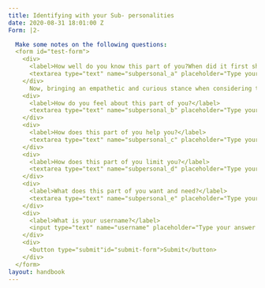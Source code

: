 ```yaml
---
title: Identifying with your Sub- personalities
date: 2020-08-31 18:01:00 Z
Form: |2-

  Make some notes on the following questions:
  <form id="test-form">
    <div>
      <label>How well do you know this part of you?When did it first show up in your life?</label>
      <textarea type="text" name="subpersonal_a" placeholder="Type your answer here"/></textarea>
    </div>
      Now, bringing an empathetic and curious stance when considering the situation, consider the following questions.
    <div>
      <label>How do you feel about this part of you?</label>
      <textarea type="text" name="subpersonal_b" placeholder="Type your answer here"/></textarea>
    </div>
    <div>
      <label>How does this part of you help you?</label>
      <textarea type="text" name="subpersonal_c" placeholder="Type your answer here"/></textarea>
    </div>
    <div>
      <label>How does this part of you limit you?</label>
      <textarea type="text" name="subpersonal_d" placeholder="Type your answer here"/></textarea>
    </div>
    <div>
      <label>What does this part of you want and need?</label>
      <textarea type="text" name="subpersonal_e" placeholder="Type your answer here"/></textarea>
    </div>
    <div>
      <label>What is your username?</label>
      <input type="text" name="username" placeholder="Type your answer here"/></input>
    </div>
    <div>
      <button type="submit"id="submit-form">Submit</button>
    </div>
  </form>
layout: handbook
---
```


